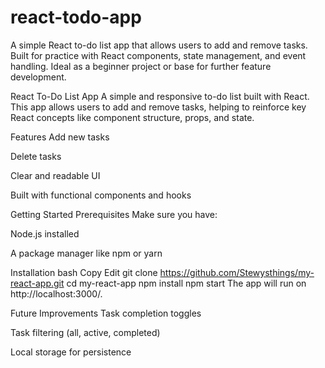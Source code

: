 # react-todo-app
A simple React to-do list app that allows users to add and remove tasks. Built for practice with React components, state management, and event handling. Ideal as a beginner project or base for further feature development.

React To-Do List App
A simple and responsive to-do list built with React. This app allows users to add and remove tasks, helping to reinforce key React concepts like component structure, props, and state.

Features
Add new tasks

Delete tasks

Clear and readable UI

Built with functional components and hooks

Getting Started
Prerequisites
Make sure you have:

Node.js installed

A package manager like npm or yarn

Installation
bash
Copy
Edit
git clone https://github.com/Stewysthings/my-react-app.git
cd my-react-app
npm install
npm start
The app will run on http://localhost:3000/.

Future Improvements
Task completion toggles

Task filtering (all, active, completed)

Local storage for persistence
